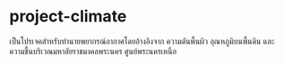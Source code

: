 # project-climate
เป็นโปรเจคสำหรับทำนายพยากรณ์อากาศโดยอ้างอิงจาก ความดันพื้นผิว อุณหภูมิบนพื้นดิน และความชื้นบริเวณมหาลัยราชมงคลพระนคร ศูนย์พระนครเหนือ

